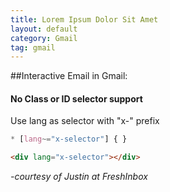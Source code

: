 ```yaml
---
title: Lorem Ipsum Dolor Sit Amet
layout: default
category: Gmail
tag: gmail
---
```


##Interactive Email in Gmail:
####	No Class or ID selector support

Use lang as selector with "x-" prefix

```css
* [lang~="x-selector"] { }
```

```html
<div lang="x-selector"></div>
```

<em>-courtesy of Justin at FreshInbox</em>
